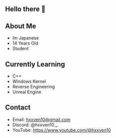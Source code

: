 ## Hello there 👋

## About Me 
- Im Japanese
- 14 Years Old
- Student
  
## Currently Learning
- C++
- Windows Kernel
- Reverse Engineering
- Unreal Engine

## Contact
- Email: hxxven10@gmail.com
- Discord: @hxxven10._.
- YouTube: https://www.youtube.com/@hxxven10


